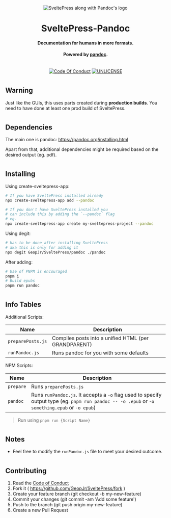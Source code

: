 <p align="center">
  <img alt="SveltePress along with Pandoc's logo" src="https://i.imgur.com/afTjJIK.png">
</p>
<h1 align="center">SveltePress-Pandoc</h1>
<h4 align="center">Documentation for humans in more formats.</h4>
<h4 align="center">Powered by <a href="https://pandoc.org/">pandoc</a>.</h4>
<p align="center">
  <br />
    <a href="https://github.com/GeopJr/SveltePress/blob/main/CODE_OF_CONDUCT.md"><img src="https://img.shields.io/badge/Contributor%20Covenant-v2.1-ff3e00.svg?style=for-the-badge&labelColor=ffd0bf" alt="Code Of Conduct" /></a>
    <a href="https://github.com/GeopJr/SveltePress/blob/main/UNLICENSE"><img src="https://img.shields.io/badge/LICENSE-UNLICENSE-ff3e00.svg?style=for-the-badge&labelColor=ffd0bf" alt="UNLICENSE" /></a>
</p>

#

## Warning

Just like the GUIs, this uses parts created during **production builds**. You need to have done at least one prod build of SveltePress.

#

## Dependencies

The main one is pandoc: https://pandoc.org/installing.html

Apart from that, additional dependencies might be required based on the desired output (eg. pdf).

#

## Installing

Using create-sveltepress-app:

```bash
# If you have SveltePress installed already
npx create-sveltepress-app add --pandoc

# If you don't have SveltePress installed you
# can include this by adding the `--pandoc` flag
# eg.
npx create-sveltepress-app create my-sveltepress-project --pandoc
```

Using degit:

```bash
# has to be done after installing SveltePress
# aka this is only for adding it
npx degit GeopJr/SveltePress/pandoc ./pandoc
```

After adding:

```bash
# Use of PNPM is encouraged
pnpm i
# Build epubs
pnpm run pandoc
```

#

## Info Tables

Additional Scripts:

| Name              | Description                                          |
| ----------------- | ---------------------------------------------------- |
| `preparePosts.js` | Compiles posts into a unified HTML (per GRANDPARENT) |
| `runPandoc.js`    | Runs pandoc for you with some defaults               |

NPM Scripts:

| Name      | Description                                                                                                                                     |
| --------- | ----------------------------------------------------------------------------------------------------------------------------------------------- |
| `prepare` | Runs `preparePosts.js`                                                                                                                          |
| `pandoc`  | Runs `runPandoc.js`. It accepts a `-o` flag used to specify output type (eg. `pnpm run pandoc -- -o .epub` or `-o something.epub` or `-o epub`) |

> Run using `pnpm run {Script Name}`

#

## Notes

- Feel free to modify the `runPandoc.js` file to meet your desired outcome.

#

## Contributing

1. Read the [Code of Conduct](https://github.com/GeopJr/SveltePress/blob/main/CODE_OF_CONDUCT.md)
2. Fork it ( https://github.com/GeopJr/SveltePress/fork )
3. Create your feature branch (git checkout -b my-new-feature)
4. Commit your changes (git commit -am 'Add some feature')
5. Push to the branch (git push origin my-new-feature)
6. Create a new Pull Request
